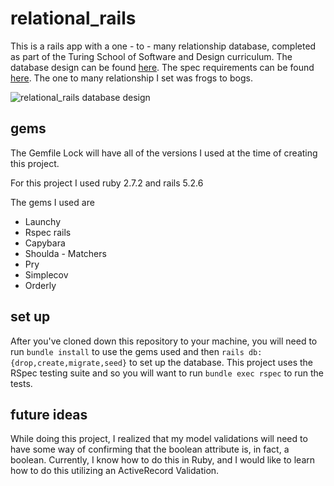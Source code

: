 # relational_rails

This is a rails app with a one - to - many relationship database, completed as part of the Turing School of Software and Design curriculum. The database design can be found [here](https://app.dbdesigner.net/designer/schema/484695). The spec requirements can be found [here](https://backend.turing.edu/module2/projects/relational_rails). The one to many relationship I set was frogs to bogs. 

![relational_rails database design](<img src="https://user-images.githubusercontent.com/64751946/152609496-06b7ce6d-783b-4c27-a361-097dd9fcf621.png">)


## gems 

The Gemfile Lock will have all of the versions I used at the time of creating this project. 

For this project I used ruby 2.7.2 and rails 5.2.6 

The gems I used are 
- Launchy 
- Rspec rails 
- Capybara 
- Shoulda - Matchers 
- Pry 
- Simplecov 
- Orderly 

## set up 

After you've cloned down this repository to your machine, you will need to run `bundle install` to use the gems used and then `rails db:{drop,create,migrate,seed}` to set up the database. This project uses the RSpec testing suite and so you will want to run `bundle exec rspec` to run the tests. 


## future ideas 

While doing this project, I realized that my model validations will need to have some way of confirming that the boolean attribute is, in fact, a boolean. Currently, I know how to do this in Ruby, and I would like to learn how to do this utilizing an ActiveRecord Validation.
